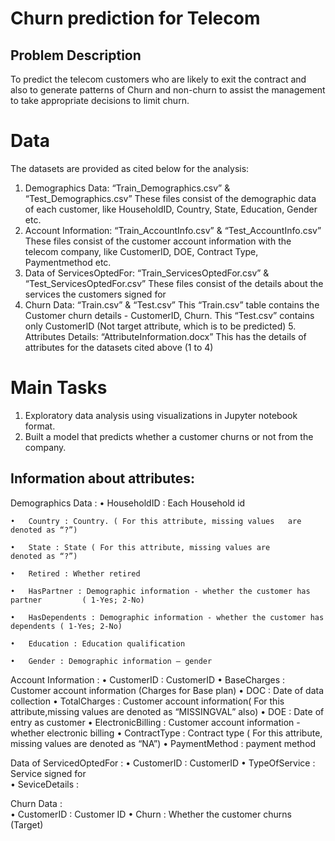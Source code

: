 # Churn prediction for Telecom
## Problem Description
To predict the telecom customers who are likely to exit the contract and also to generate patterns of Churn and non-churn to assist the management to take appropriate decisions to limit churn.

# Data
The datasets are provided as cited below for the analysis:

1. Demographics Data: “Train_Demographics.csv” & “Test_Demographics.csv” These files consist of the demographic data of each customer, like HouseholdID, Country, State, Education, Gender etc.
2. Account Information: “Train_AccountInfo.csv” & “Test_AccountInfo.csv” These files consist of the customer account information with the telecom company, like CustomerID, DOE, Contract Type, Paymentmethod etc.
3. Data of ServicesOptedFor: “Train_ServicesOptedFor.csv” & “Test_ServicesOptedFor.csv” These files consist of the details about the services the customers signed for
4. Churn Data: “Train.csv” & “Test.csv” This “Train.csv” table contains the Customer churn details - CustomerID, Churn. This “Test.csv” contains only CustomerID (Not target attribute, which is to be predicted)
    5. Attributes Details: “AttributeInformation.docx” This has the details of attributes for the datasets cited above (1 to 4)
    
    
# Main Tasks
1.	Exploratory data analysis using visualizations in Jupyter notebook format.
2.	Built a model that predicts whether a customer churns or not from the company.


## Information about attributes:

Demographics Data : 
	•	HouseholdID : Each Household id
	
	• 	Country : Country. ( For this attribute, missing values   are denoted as “?”)
	
	•	State : State ( For this attribute, missing values are 					denoted as “?”)
	
	•	Retired : Whether retired
	
	•	HasPartner : Demographic information - whether the customer has partner 		( 1-Yes; 2-No)
	
	•	HasDependents : Demographic information - whether the customer has 		dependents ( 1-Yes; 2-No)
	
	•	Education : Education qualification
	
	•	Gender : Demographic information – gender


Account Information :
	•	CustomerID : CustomerID
 	• 	BaseCharges : Customer account information (Charges for Base plan)
	•	DOC : Date of data collection
	•	TotalCharges : Customer account information( For this attribute,missing values are denoted as “MISSINGVAL” also)
	•	DOE : Date of entry as customer
	•	ElectronicBilling : Customer account information - whether electronic 			billing
	•	ContractType : Contract type ( For this attribute, 	missing values are 			denoted as “NA”)
	•	PaymentMethod : payment method

Data of ServicedOptedFor : 
	•	CustomerID : CustomerID
	•	TypeOfService : Service signed for    
	•	SeviceDetails : 

Churn Data : 	
	•	CustomerID : Customer ID
	•	Churn : Whether the customer churns  (Target)
